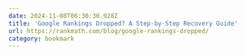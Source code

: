 ```yaml
---
date: 2024-11-08T06:30:30.928Z
title: 'Google Rankings Dropped? A Step-by-Step Recovery Guide'
url: https://rankmath.com/blog/google-rankings-dropped/
category: bookmark
---
```

